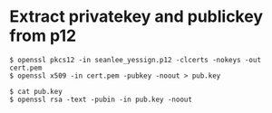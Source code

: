 # Extract privatekey and publickey from p12

    $ openssl pkcs12 -in seanlee_yessign.p12 -clcerts -nokeys -out cert.pem
    $ openssl x509 -in cert.pem -pubkey -noout > pub.key

    $ cat pub.key
    $ openssl rsa -text -pubin -in pub.key -noout
